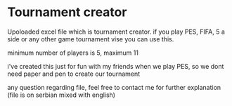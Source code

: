 # Tournament creator
 
Upoloaded excel file which is tournament creator.
if you play PES, FIFA, 5 a side or any other game tournament vise you can use this.

minimum number of players is 5, maximum 11

i've created this just for fun with my friends when we play PES, so we dont need paper and pen to create our tournament

any question regarding file, feel free to contact me for further explanation (file is on serbian mixed with english)
